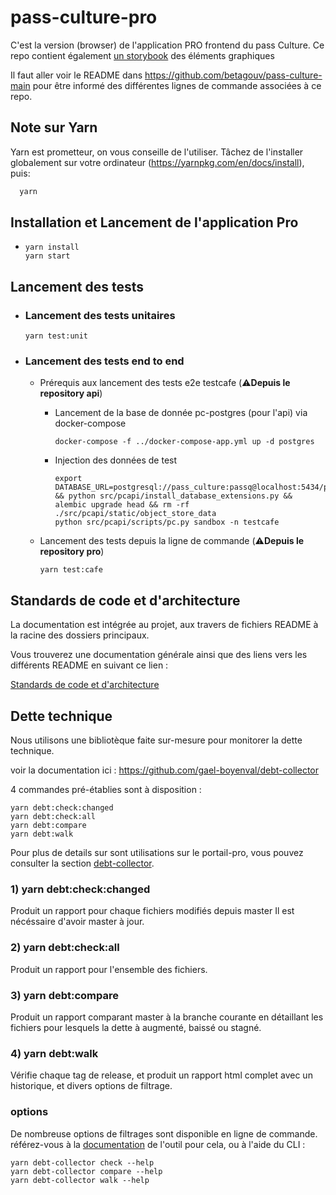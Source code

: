 # pass-culture-pro

C'est la version (browser) de l'application PRO frontend du pass Culture. Ce repo contient également [un storybook](https://pass-culture.github.io/pass-culture-main/?path=/story/ui-kit-checkboxfield--default) des éléments graphiques

Il faut aller voir le README dans https://github.com/betagouv/pass-culture-main pour être informé des différentes lignes de commande associées à ce repo.

## Note sur Yarn

Yarn est prometteur, on vous conseille de l'utiliser. Tâchez de l'installer globalement sur votre ordinateur (https://yarnpkg.com/en/docs/install), puis:

```bash
  yarn
```

## Installation et Lancement de l'application Pro

- ```shell
  yarn install
  yarn start
  ```

## Lancement des tests

- ### Lancement des tests unitaires

  ```shell
  yarn test:unit
  ```

- ### Lancement des tests end to end

  - Prérequis aux lancement des tests e2e testcafe (⚠️**Depuis le repository api**)

    - Lancement de la base de donnée pc-postgres (pour l'api) via docker-compose
      ```shell
      docker-compose -f ../docker-compose-app.yml up -d postgres
      ```
    - Injection des données de test
      ```shell
      export DATABASE_URL=postgresql://pass_culture:passq@localhost:5434/pass_culture && python src/pcapi/install_database_extensions.py && alembic upgrade head && rm -rf ./src/pcapi/static/object_store_data
      python src/pcapi/scripts/pc.py sandbox -n testcafe
      ```

  - Lancement des tests depuis la ligne de commande (⚠️**Depuis le repository pro**)
    ```shell
    yarn test:cafe
    ```

## Standards de code et d'architecture

La documentation est intégrée au projet, aux travers de fichiers README à la racine des dossiers principaux.

Vous trouverez une documentation générale ainsi que des liens vers les différents README en suivant ce lien :

[Standards de code et d'architecture](./src/README.md)

## Dette technique

Nous utilisons une bibliotèque faite sur-mesure pour monitorer la dette technique.

voir la documentation ici : https://github.com/gael-boyenval/debt-collector

4 commandes pré-établies sont à disposition :

```
yarn debt:check:changed
yarn debt:check:all
yarn debt:compare
yarn debt:walk
```

Pour plus de details sur sont utilisations sur le portail-pro, vous pouvez consulter la section [debt-collector](./.debt-collector/README.md).

### 1) yarn debt:check:changed

Produit un rapport pour chaque fichiers modifiés depuis master Il est nécéssaire d'avoir master à jour.

### 2) yarn debt:check:all

Produit un rapport pour l'ensemble des fichiers.

### 3) yarn debt:compare

Produit un rapport comparant master à la branche courante en détaillant les fichiers pour lesquels la dette à augmenté, baissé ou stagné.

### 4) yarn debt:walk

Vérifie chaque tag de release, et produit un rapport html complet avec un historique, et divers options de filtrage.

### options

De nombreuse options de filtrages sont disponible en ligne de commande. référez-vous à la [documentation](https://github.com/gael-boyenval/debt-collector) de l'outil pour cela, ou à l'aide du CLI :

```
yarn debt-collector check --help
yarn debt-collector compare --help
yarn debt-collector walk --help
```

